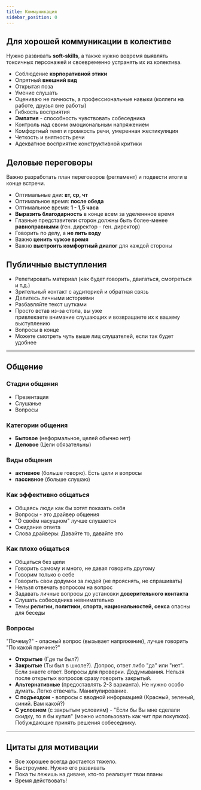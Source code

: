 ```yaml
---
title: Коммуникация
sidebar_position: 0
---
```


## Для хорошей коммуникации в колективе

Нужно развивать **soft-skills**, а также нужно вовремя выявлять токсичных персонажей и своевременно устранять их из колектива.

- Соблюдение **корпоративной этики**
- Опрятный **внешний вид**
- Открытая поза
- Умение слушать
- Оцениваю не личность, а профессиональные навыки (коллеги на работе, друзья вне работы)
- Гибкость восприятия
- **Эмпатия** - способность чувствовать собеседника
- Контроль над своим эмоциональным напряжением
- Комфортный темп и громкость речи, умеренная жестикуляция
- Четкость и внятность речи
- Адекватное восприятие конструктивной критики

## Деловые переговоры

Важно разработать план переговоров (регламент) и подвести итоги в конце встречи.

- Оптимальные дни: **вт, ср, чт**
- Оптимальное время: **после обеда**
- Оптимальное время: **1 - 1,5 часа**
- **Выразить благодарность** в конце всем за уделеннное время
- Главные представители сторон должны быть более-менее **равноправными** (ген. директор - ген. директор)
- Говорить по делу, а **не лить воду**
- Важно **ценить чужое время**
- Важно **выстроить комфортный диалог** для каждой стороны

## Публичные выступления

- Репетировать материал (как будет говорить, двигаться, смотреться и т.д.)
- Зрительный контакт с аудиторией и обратная связь
- Делитесь личными историями
- Разбавляйте текст шутками
- Просто встав из-за стола, вы уже привлекаете внимание слушающих и возвращаете их к вашему выступлению
- Вопросы в конце
- Можете смотреть чуть выше лиц слушателей, если так будет удобнее

---

## Общение

### Стадии общения

- Презентация
- Слушанье
- Вопросы

### Категории общения

- **Бытовое** (неформальное, целей обычно нет)
- **Деловое** (Цели обязательны)

### Виды общения

- **активное** (больше говорю). Есть цели и вопросы
- **пассивное** (больше слушаю)

### Как эффективно общаться

- Общаясь люди как бы хотят показать себя
- Вопросы - это драйвер общения
- "О своём насущном" лучше слушается
- Ожидание ответа
- Слова драйверы: Давайте то, давайте это

### Как плохо общаться

- Общаться без цели
- Говорить самому и много, не давая говорить другому
- Говорим только о себе
- Говорить свои додумки за людей (не прояснять, не спрашивать)
- Нельзя отвечать вопросом на вопрос
- Задавать личные вопросы до установки **доверительного контакта**
- Слушать собеседника невнимательно
- Темы  **религии, политики, спорта, национальностей, секса** опасны для беседы

### Вопросы

"Почему?" - опасный вопрос (вызывает напряжение), лучше говорить "По какой причине?"

- **Открытые** (Где ты был?)
- **Закрытые** (Ты был в школе?). Допрос, ответ либо "да" или "нет". Если знаете ответ. Вопросы для проверки. Додумывания. Нельзя после открытых вопросов сразу говорить закрытый.
- **Альтернативные** (предоставлять 2-3 варианта). Не нужно особо думать. Легко отвечать. Манипулирование.
- **С подъездом** - вопросы с вводной информацией (Красный, зеленый, синий. Вам какой?)
- **С условием** (с закрытым условиям) - "Если бы Вы мне сделали скидку, то я бы купил" (можно использовать как чит при покупках). Побуждающие принять решения собеседнику.

---

## Цитаты для мотивации

- Все хорошее всегда достается тяжело.
- Быстроумие. Нужно его развивать
- Пока ты лежишь на диване, кто-то реализует твои планы
- Время действовать!

